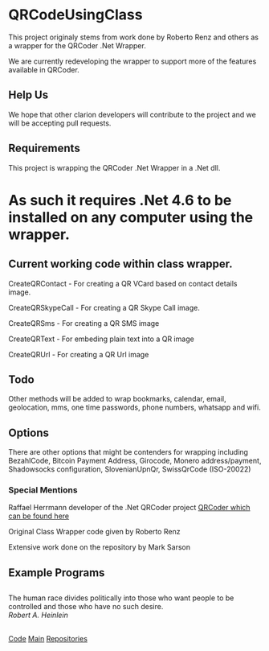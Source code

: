 # QRCodeUsingClass

This project originaly stems from work done by Roberto Renz and others as a wrapper for the QRCoder .Net Wrapper.

We are currently redeveloping the wrapper to support more of the features available in QRCoder.

## Help Us

We hope that other clarion developers will contribute to the project and we will be accepting pull requests.

## Requirements

This project is wrapping the QRCoder .Net Wrapper in a .Net dll.
# As such it requires .Net 4.6 to be installed on any computer using the wrapper.


## Current working code within class wrapper.

CreateQRContact - For creating a QR VCard based on contact details image.

CreateQRSkypeCall - For creating a QR Skype Call image.

CreateQRSms - For creating a QR SMS image

CreateQRText - For embeding plain text into a QR image

CreateQRUrl - For creating a QR Url image

## Todo

Other methods will be added to wrap bookmarks, calendar, email, geolocation, mms, one time passwords, phone numbers, whatsapp and wifi.

## Options
There are other options that might be contenders for wrapping including BezahlCode,
Bitcoin Payment Address, Girocode, Monero address/payment, Shadowsocks configuration, SlovenianUpnQr, SwissQrCode (ISO-20022)



### Special Mentions

Raffael Herrmann developer of the .Net QRCoder project [QRCoder which can be found here](https://github.com/codebude/QRCoder "QRCoder")

Original Class Wrapper code given by Roberto Renz

Extensive work done on the repository by Mark Sarson

## Example Programs

##
###

The human race divides politically into those who want people to be controlled and those who have no such desire.<BR/>
_Robert A. Heinlein_

##

<!-- [Wiki](https://github.com/RobertArtigas/DCT2SQL/wiki) --> 
[Code](https://github.com/RobertArtigas/QRCodeUsingClass) 
[Main](https://github.com/RobertArtigas) 
[Repositories](https://github.com/RobertArtigas?tab=repositories)


